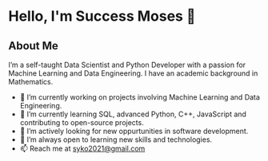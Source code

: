 # Hello, I'm Success Moses 👋

## About Me
I’m a self-taught Data Scientist and Python Developer with a passion for Machine Learning and Data Engineering. I have an academic background in Mathematics.

- 🔭 I’m currently working on projects involving Machine Learning and Data Engineering.
- 🌱 I’m currently learning SQL, advanced Python, C++, JavaScript and contributing to open-source projects.
- 👯 I’m actively looking for new oppurtunities in software development.
- 🤔 I’m always open to learning new skills and technologies.
- 📫 Reach me at [syko2021@gmail.com](mailto:syko2021@gmail.com)


<!---
SuccessMoses/SuccessMoses is a ✨ special ✨ repository because its `README.md` (this file) appears on your GitHub profile.
You can click the Preview link to take a look at your changes.
--->
